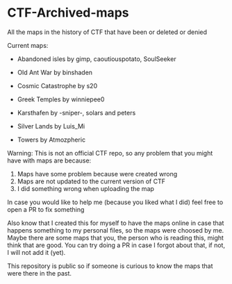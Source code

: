 # CTF-Archived-maps
All the maps in the history of CTF that have been or deleted or denied

Current maps:

- Abandoned isles by gimp, caoutiouspotato, SoulSeeker

- Old Ant War by binshaden

- Cosmic Catastrophe by s20

- Greek Temples by winniepee0

- Karsthafen by -sniper-, solars and peters

- Silver Lands by Luis_Mi

- Towers by Atmozpheric


Warning: This is not an official CTF repo, so any problem that you might have with maps are because:
1. Maps have some problem because were created wrong
2. Maps are not updated to the current version of CTF
3. I did something wrong when uploading the map


In case you would like to help me (because you liked what I did) feel free to open a PR to fix something

Also know that I created this for myself to have the maps online in case that happens something to my personal files, so the maps were choosed by me. Maybe there are some maps that you, the person who is reading this, might think that are good. You can try doing a PR in case I forgot about that, if not, I will not add it (yet).

This repository is public so if someone is curious to know the maps that were there in the past.

